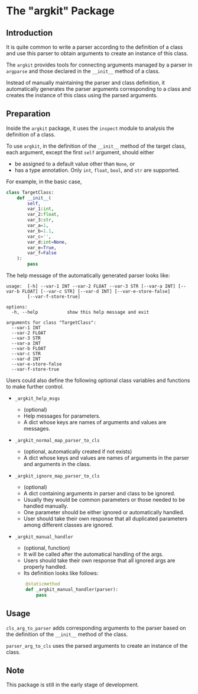# The "argkit" Package

## Introduction

It is quite common to write a parser according to the definition of a class
and use this parser to obtain arguments to create an instance of this class.

The `argkit` provides tools for connecting arguments managed by a parser in `argparse` 
and those declared in the `__init__` method of a class.

Instead of manually maintaining the parser and class definition, 
it automatically generates the parser arguments corresponding to a class 
and creates the instance of this class using the parsed arguments.

## Preparation

Inside the `argkit` package, 
it uses the `inspect` module to analysis the definition of a class.

To use `argkit`, in the definition of the `__init__` method of the target class,
each argument, except the first `self` argument, should either
- be assigned to a default value other than `None`, or
- has a type annotation.
Only `int`, `float`, `bool`, and `str` are supported.

For example, in the basic case, 

```python
class TargetClass:
    def __init__(
        self,
        var_1:int,
        var_2:float,
        var_3:str,
        var_a=1,
        var_b=1.1,
        var_c='',
        var_d:int=None,
        var_e=True,
        var_f=False
    ):
        pass
```

The help message of the automatically generated parser looks like:

```
usage:  [-h] --var-1 INT --var-2 FLOAT --var-3 STR [--var-a INT] [--var-b FLOAT] [--var-c STR] [--var-d INT] [--var-e-store-false]
        [--var-f-store-true]

options:
  -h, --help           show this help message and exit

arguments for class "TargetClass":
  --var-1 INT
  --var-2 FLOAT
  --var-3 STR
  --var-a INT
  --var-b FLOAT
  --var-c STR
  --var-d INT
  --var-e-store-false
  --var-f-store-true
```


Users could also define the following optional class variables and functions
to make further control.

- `_argkit_help_msgs`
    - (optional)
    - Help messages for parameters.
    - A dict whose keys are names of arguments and values are messages.

- `_argkit_normal_map_parser_to_cls`
    - (optional, automatically created if not exists)
    - A dict whose keys and values are names of arguments in the parser and arguments in the class.

- `_argkit_ignore_map_parser_to_cls`
    - (optional)
    - A dict containing arguments in parser and class to be ignored.
    - Usually they would be common parameters or those needed to be handled manually.
    - One parameter should be either ignored or automatically handled.
    - User should take their own response that all duplicated parameters among different classes are ignored.

- `_argkit_manual_handler`
    - (optional, function)
    - It will be called after the automatical handling of the args.
    - Users should take their own response that all ignored args are properly handled.
    - Its definition looks like follows:
    ```python
        @staticmethod
        def _argkit_manual_handler(parser): 
            pass
    ```

## Usage

`cls_arg_to_parser` adds corresponding arguments to the parser based on the definition of the `__init__` method of the class.

`parser_arg_to_cls` uses the parsed arguments to create an instance of the class.

## Note

This package is still in the early stage of development.
